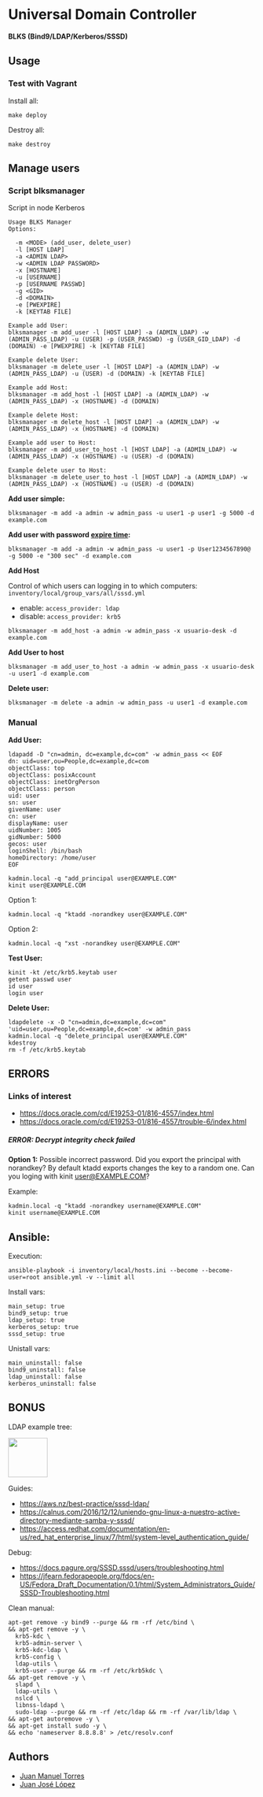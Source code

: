# Universal Domain Controller
**BLKS (Bind9/LDAP/Kerberos/SSSD)**

## Usage

### Test with Vagrant

Install all:
```
make deploy
```

Destroy all:
```
make destroy
```

## Manage users

### Script blksmanager

Script in node Kerberos

```
Usage BLKS Manager
Options:

  -m <MODE> (add_user, delete_user)
  -l [HOST LDAP]
  -a <ADMIN LDAP>
  -w <ADMIN LDAP PASSWORD>
  -x [HOSTNAME]
  -u [USERNAME]
  -p [USERNAME PASSWD]
  -g <GID>
  -d <DOMAIN>
  -e [PWEXPIRE]
  -k [KEYTAB FILE]

Example add User:
blksmanager -m add_user -l [HOST LDAP] -a (ADMIN_LDAP) -w (ADMIN_PASS_LDAP) -u (USER) -p (USER_PASSWD) -g (USER_GID_LDAP) -d (DOMAIN) -e [PWEXPIRE] -k [KEYTAB FILE]

Example delete User:
blksmanager -m delete_user -l [HOST LDAP] -a (ADMIN_LDAP) -w (ADMIN_PASS_LDAP) -u (USER) -d (DOMAIN) -k [KEYTAB FILE]

Example add Host:
blksmanager -m add_host -l [HOST LDAP] -a (ADMIN_LDAP) -w (ADMIN_PASS_LDAP) -x (HOSTNAME) -d (DOMAIN)

Example delete Host:
blksmanager -m delete_host -l [HOST LDAP] -a (ADMIN_LDAP) -w (ADMIN_PASS_LDAP) -x (HOSTNAME) -d (DOMAIN)

Example add user to Host:
blksmanager -m add_user_to_host -l [HOST LDAP] -a (ADMIN_LDAP) -w (ADMIN_PASS_LDAP) -x (HOSTNAME) -u (USER) -d (DOMAIN)

Example delete user to Host:
blksmanager -m delete_user_to_host -l [HOST LDAP] -a (ADMIN_LDAP) -w (ADMIN_PASS_LDAP) -x (HOSTNAME) -u (USER) -d (DOMAIN)
```

**Add user simple:**

```
blksmanager -m add -a admin -w admin_pass -u user1 -p user1 -g 5000 -d example.com 
```

**Add user with password [expire time](https://web.mit.edu/kerberos/krb5-1.12/doc/basic/date_format.html#getdate):**

```
blksmanager -m add -a admin -w admin_pass -u user1 -p User1234567890@ -g 5000 -e "300 sec" -d example.com 
```

**Add Host**

Control of which users can logging in to which computers: `inventory/local/group_vars/all/sssd.yml`
- enable: `access_provider: ldap`
- disable: `access_provider: krb5`
```
blksmanager -m add_host -a admin -w admin_pass -x usuario-desk -d example.com
```

**Add User to host**
```
blksmanager -m add_user_to_host -a admin -w admin_pass -x usuario-desk -u user1 -d example.com
```

**Delete user:**

```
blksmanager -m delete -a admin -w admin_pass -u user1 -d example.com
```

### Manual

**Add User:**

```
ldapadd -D "cn=admin, dc=example,dc=com" -w admin_pass << EOF
dn: uid=user,ou=People,dc=example,dc=com
objectClass: top
objectClass: posixAccount
objectClass: inetOrgPerson
objectClass: person
uid: user
sn: user
givenName: user
cn: user
displayName: user
uidNumber: 1005
gidNumber: 5000
gecos: user
loginShell: /bin/bash
homeDirectory: /home/user
EOF
```
```
kadmin.local -q "add_principal user@EXAMPLE.COM"
kinit user@EXAMPLE.COM
```

Option 1:
```
kadmin.local -q "ktadd -norandkey user@EXAMPLE.COM"
```

Option 2:
```
kadmin.local -q "xst -norandkey user@EXAMPLE.COM"
```

**Test User:**

```
kinit -kt /etc/krb5.keytab user
getent passwd user
id user
login user
```

**Delete User:**

```
ldapdelete -x -D "cn=admin,dc=example,dc=com" 'uid=user,ou=People,dc=example,dc=com' -w admin_pass
kadmin.local -q "delete_principal user@EXAMPLE.COM"
kdestroy
rm -f /etc/krb5.keytab 
```

## ERRORS

### Links of interest

- https://docs.oracle.com/cd/E19253-01/816-4557/index.html
- https://docs.oracle.com/cd/E19253-01/816-4557/trouble-6/index.html


##### ERROR: Decrypt integrity check failed

**Option 1:** Possible incorrect password.
Did you export the principal with norandkey? By default ktadd exports changes the key to a random one.
Can you loging with kinit user@EXAMPLE.COM?

Example:
```
kadmin.local -q "ktadd -norandkey username@EXAMPLE.COM"
kinit username@EXAMPLE.COM
```

## Ansible:

Execution:
```
ansible-playbook -i inventory/local/hosts.ini --become --become-user=root ansible.yml -v --limit all
```

Install vars:
```
main_setup: true
bind9_setup: true
ldap_setup: true
kerberos_setup: true
sssd_setup: true
```

Unistall vars:
```
main_uninstall: false
bind9_uninstall: false
ldap_uninstall: false
kerberos_uninstall: false
```

## BONUS

LDAP example tree:

<img width="80" src="./tools/img/example_tree.png" />

Guides:

- https://aws.nz/best-practice/sssd-ldap/
- https://calnus.com/2016/12/12/uniendo-gnu-linux-a-nuestro-active-directory-mediante-samba-y-sssd/
- https://access.redhat.com/documentation/en-us/red_hat_enterprise_linux/7/html/system-level_authentication_guide/

Debug:

- https://docs.pagure.org/SSSD.sssd/users/troubleshooting.html
- https://jfearn.fedorapeople.org/fdocs/en-US/Fedora_Draft_Documentation/0.1/html/System_Administrators_Guide/SSSD-Troubleshooting.html

Clean manual:
```
apt-get remove -y bind9 --purge && rm -rf /etc/bind \
&& apt-get remove -y \
  krb5-kdc \
  krb5-admin-server \
  krb5-kdc-ldap \
  krb5-config \
  ldap-utils \
  krb5-user --purge && rm -rf /etc/krb5kdc \
&& apt-get remove -y \
  slapd \
  ldap-utils \
  nslcd \
  libnss-ldapd \
  sudo-ldap --purge && rm -rf /etc/ldap && rm -rf /var/lib/ldap \
&& apt-get autoremove -y \
&& apt-get install sudo -y \
&& echo 'nameserver 8.8.8.8' > /etc/resolv.conf
```

## Authors

- [Juan Manuel Torres](https://github.com/tedezed)
- [Juan José López](https://github.com/juanjoselopezroldan)
